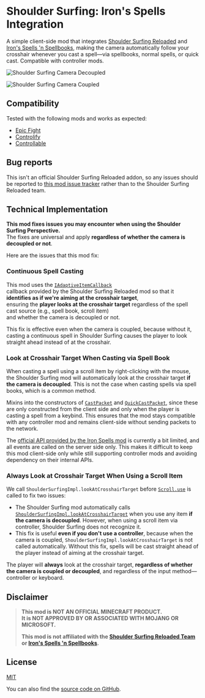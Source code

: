 # Shoulder Surfing: Iron's Spells Integration

A simple client-side mod that integrates [Shoulder Surfing Reloaded](https://modrinth.com/mod/shoulder-surfing-reloaded)
and [Iron's Spells 'n Spellbooks](https://modrinth.com/mod/irons-spells-n-spellbooks), making the camera automatically
follow your crosshair whenever you cast a spell—via spellbooks, normal spells, or quick cast. Compatible with controller
mods.

[//]: # (Hosted in: https://github.com/EchoEllet/shoulder-surfing-iron-spells-integration/discussions/1)
![Shoulder Surfing Camera Decoupled](https://github.com/user-attachments/assets/92e3af27-b409-4beb-ade4-cabb70325115)

![Shoulder Surfing Camera Coupled](https://github.com/user-attachments/assets/1aed31a7-2348-4c43-828f-6ff6042b731e)

## Compatibility

Tested with the following mods and works as expected:

* [Epic Fight](https://modrinth.com/mod/epic-fight)
* [Controlify](https://modrinth.com/mod/controlify)
* [Controllable](https://www.curseforge.com/minecraft/mc-mods/controllable)

## Bug reports

This isn't an official Shoulder Surfing Reloaded addon, so any issues should be reported
to [this mod issue tracker](https://github.com/EchoEllet/shoulder-surfing-iron-spells-integration/issues)
rather than to the Shoulder Surfing Reloaded team.

## Technical Implementation

**This mod fixes issues you may encounter when using the Shoulder Surfing Perspective.**  
The fixes are universal and apply **regardless of whether the camera is decoupled or not**.

Here are the issues that this mod fix:

### Continuous Spell Casting

This mod uses the [`IAdaptiveItemCallback`](https://github.com/Exopandora/ShoulderSurfing/wiki/API-Documentation-Callbacks#iadaptiveitemcallback)  
callback provided by the Shoulder Surfing Reloaded mod so that it **identifies as if we're aiming at the crosshair target**,  
ensuring the **player looks at the crosshair target** regardless of the spell cast source (e.g., spell book, scroll item)  
and whether the camera is decoupled or not.

This fix is effective even when the camera is coupled, because without it, casting a continuous spell in Shoulder Surfing
causes the player to look straight ahead instead of at the crosshair.

### Look at Crosshair Target When Casting via Spell Book

When casting a spell using a scroll item by right-clicking with the mouse, the Shoulder Surfing mod will automatically
look at the crosshair target **if the camera is decoupled**.
This is not the case when casting spells via spell books, which is a common method.

Mixins into the constructors of [
`CastPacket`](https://github.com/iron431/irons-spells-n-spellbooks/blob/aa90a5b2826da07c1ed5a6e65e178c35e23c73ec/src/main/java/io/redspace/ironsspellbooks/network/casting/CastPacket.java#L17-L18)
and [
`QuickCastPacket`](https://github.com/iron431/irons-spells-n-spellbooks/blob/aa90a5b2826da07c1ed5a6e65e178c35e23c73ec/src/main/java/io/redspace/ironsspellbooks/network/casting/QuickCastPacket.java#L19-L21),
since these are only constructed from the client side and only when the player is casting a spell from a keybind. This
ensures that the mod stays compatible with any controller mod and remains client-side without sending packets to the
network.

The [official API provided by the Iron Spells mod](https://iron.wiki/developers/#api-vs-full-mod-dependency) is
currently a bit limited, and all events are called on the server side only. This makes it difficult to keep this mod
client-side only while still supporting controller mods and avoiding dependency on their internal APIs.

### Always Look at Crosshair Target When Using a Scroll Item

We call `ShoulderSurfingImpl.lookAtCrosshairTarget` before [
`Scroll.use`](https://github.com/iron431/irons-spells-n-spellbooks/blob/4326ce5c42bc87b59260a9ff8f10dcfb90ad7f31/src/main/java/io/redspace/ironsspellbooks/item/Scroll.java#L59-L82)
is called to fix two issues:

* The Shoulder Surfing mod automatically calls [
  `ShoulderSurfingImpl.lookAtCrosshairTarget`](https://github.com/Exopandora/ShoulderSurfing/blob/7f0df83beb4f7158810e188150eb7e9812981529/common/src/main/java/com/github/exopandora/shouldersurfing/client/ShoulderSurfingImpl.java#L125-L129)
  when you use any item **if the camera is decoupled**. However, when using a scroll item via controller,
  Shoulder Surfing does not recognize it.
* This fix is useful **even if you don't use a controller**, because when the camera is coupled,
`ShoulderSurfingImpl.lookAtCrosshairTarget` is not called automatically. Without this fix,
spells will be cast straight ahead of the player instead of aiming at the crosshair target.

The player will **always** look at the crosshair target, **regardless of whether the camera is coupled or decoupled**,
and regardless of the input method—controller or keyboard.

## Disclaimer

> **This mod is NOT AN OFFICIAL MINECRAFT PRODUCT.  
> It is NOT APPROVED BY OR ASSOCIATED WITH MOJANG OR MICROSOFT.**
>
> **This mod is not affiliated with the [Shoulder Surfing Reloaded Team](https://github.com/Exopandora/ShoulderSurfing)
or [Iron's Spells 'n Spellbooks](https://github.com/iron431/Irons-Spells-n-Spellbooks).**

## License

[MIT](https://github.com/EchoEllet/shoulder-surfing-iron-spells-integration/blob/main/LICENSE)

You can also find the [source code on GitHub](https://github.com/EchoEllet/shoulder-surfing-iron-spells-integration).
